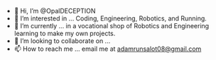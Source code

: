 - 👋 Hi, I’m @OpalDECEPTION
- 👀 I’m interested in ... Coding, Engineering, Robotics, and Running.
- 🌱 I’m currently ... in a vocational shop of Robotics and Engineering learning to make my own projects.
- 💞️ I’m looking to collaborate on ...
- 📫 How to reach me ... email me at adamrunsalot08@gmail.com

<!---
OpalDECEPTION/OpalDECEPTION is a ✨ special ✨ repository because its `README.md` (this file) appears on your GitHub profile.
You can click the Preview link to take a look at your changes.
--->
